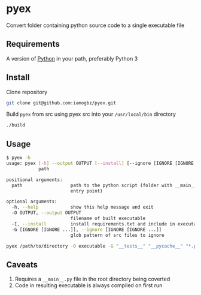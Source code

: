# pyex

Convert folder containing python source code to a single executable file

## Requirements

A version of [Python](https://www.python.org/downloads/) in your path, preferably Python 3

## Install

Clone repository

```sh
git clone git@github.com:iamogbz/pyex.git
```

Build `pyex` from src using pyex src into your `/usr/local/bin` directory

```sh
./build
```

## Usage

```sh
$ pyex -h
usage: pyex [-h] --output OUTPUT [--install] [--ignore [IGNORE [IGNORE ...]]]
            path

positional arguments:
  path                  path to the python script (folder with __main__.py
                        entry point)

optional arguments:
  -h, --help            show this help message and exit
  -O OUTPUT, --output OUTPUT
                        filename of built executable
  -I, --install         install requirements.txt and include in executable
  -G [IGNORE [IGNORE ...]], --ignore [IGNORE [IGNORE ...]]
                        glob pattern of src files to ignore
```

```sh
pyex /path/to/directory -O executable -G "__tests__" "__pycache__" "*.pyc"
```

## Caveats

1. Requires a `__main__.py` file in the root directory being coverted
2. Code in resulting executable is always compiled on first run
